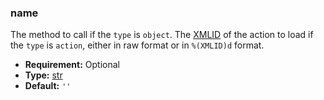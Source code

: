 ### name

The method to call if the `type` is `object`. The [XMLID](../../../glossary.md#term-external-identifier) of the
action to load if the `type` is `action`, either in raw format or in `%(XMLID)d` format.

* **Requirement:**
  Optional
* **Type:**
  [str](https://docs.python.org/3/library/stdtypes.html#str)
* **Default:**
  `''`
